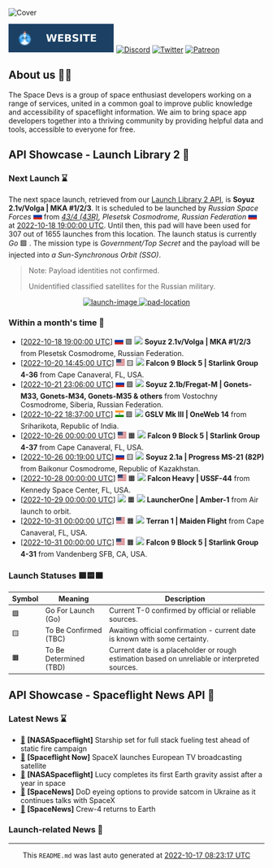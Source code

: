 ![Cover](https://raw.githubusercontent.com/TheSpaceDevs/Tutorials/main/assets/tsd_cover.png)


[![Website](https://raw.githubusercontent.com/TheSpaceDevs/Tutorials/e36b2c250ce7fcd4a801c1ed6cb1f9f9d031696b/assets/badge_tsd_website.svg)](https://thespacedevs.com/)
[![Discord](https://img.shields.io/badge/Discord-%237289DA.svg?style=for-the-badge&logo=discord&logoColor=white)](https://discord.gg/p7ntkNA)
[![Twitter](https://img.shields.io/badge/Twitter-%231DA1F2.svg?style=for-the-badge&logo=Twitter&logoColor=white)](https://twitter.com/TheSpaceDevs)
[![Patreon](https://img.shields.io/badge/Patreon-F96854?style=for-the-badge&logo=patreon&logoColor=white)](https://www.patreon.com/TheSpaceDevs)

## About us 🧑‍🚀
The Space Devs is a group of space enthusiast developers working on a range of
services, united in a common goal to improve public knowledge and accessibility
of spaceflight information. We aim to bring space app developers together into a
thriving community by providing helpful data and tools, accessible to everyone
for free.

## API Showcase - Launch Library 2 🚀

### Next Launch ⌛
The next space launch, retrieved from our
<a href="https://thespacedevs.com/llapi">Launch Library 2 API</a>, is
**Soyuz 2.1v/Volga | MKA #1/2/3**. It is scheduled to be launched by *Russian Space Forces*
<img width="17" src="https://raw.githubusercontent.com/lipis/flag-icons/main/flags/4x3/ru.svg" />
from *<a href="">43/4 (43R)</a>, Plesetsk Cosmodrome, Russian Federation*
<img width="17" src="https://raw.githubusercontent.com/lipis/flag-icons/main/flags/4x3/ru.svg" />
at <a href="https://www.timeanddate.com/worldclock/fixedtime.html?iso=20221018T190000">2022-10-18 19:00:00 UTC</a>.  Until
then, this pad will have been used for 307
out of 1655 launches from this location. The launch status is currently
*Go* 🟩 . The mission type is
*Government/Top Secret* and the payload will be injected
into *a Sun-Synchronous Orbit
(SSO)*.
<br>
<blockquote>
  Note: Payload identities not confirmed.

Unidentified classified satellites for the Russian military.
</blockquote>

<p float="left" align="center">
  <a href="https://en.wikipedia.org/wiki/Soyuz-2-1v" >
    <img alt="launch-image" height="200" src="https://spacelaunchnow-prod-east.nyc3.digitaloceanspaces.com/media/launcher_images/soyuz25202-1v_image_20191122081651.jpg" />
  </a>
  <a href="http://maps.google.com/maps?q=62.929+N,+40.457+E" >
    <img alt="pad-location" height="200" src="https://spacelaunchnow-prod-east.nyc3.digitaloceanspaces.com/media/launch_images/location_6_20200803142434.jpg"  />
  </a>
</p>

### Within a month's time 📅
- \[<a href="https://www.timeanddate.com/worldclock/fixedtime.html?iso=20221018T190000">2022-10-18 19:00:00 UTC</a>\]  <img width="17" src="https://raw.githubusercontent.com/lipis/flag-icons/main/flags/4x3/ru.svg" /> 🟩  <a href="https://www.google.com/calendar/render?action=TEMPLATE&text=Soyuz 2.1v/Volga | MKA #1/2/3&location=Plesetsk Cosmodrome, Russian Federation&dates=20221018T190000Z%2F20221018T210000Z"><img border="0" width="15" src="https://upload.wikimedia.org/wikipedia/commons/a/a5/Google_Calendar_icon_%282020%29.svg"></a> **Soyuz 2.1v/Volga | MKA #1/2/3** from Plesetsk Cosmodrome, Russian Federation.
- \[<a href="https://www.timeanddate.com/worldclock/fixedtime.html?iso=20221020T144500">2022-10-20 14:45:00 UTC</a>\]  <img width="17" src="https://raw.githubusercontent.com/lipis/flag-icons/main/flags/4x3/us.svg" /> 🟨  <a href="https://www.google.com/calendar/render?action=TEMPLATE&text=Falcon 9 Block 5 | Starlink Group 4-36&location=Cape Canaveral, FL, USA&dates=20221020T144500Z%2F20221020T144500Z"><img border="0" width="15" src="https://upload.wikimedia.org/wikipedia/commons/a/a5/Google_Calendar_icon_%282020%29.svg"></a> **Falcon 9 Block 5 | Starlink Group 4-36** from Cape Canaveral, FL, USA.
- \[<a href="https://www.timeanddate.com/worldclock/fixedtime.html?iso=20221021T230600">2022-10-21 23:06:00 UTC</a>\]  <img width="17" src="https://raw.githubusercontent.com/lipis/flag-icons/main/flags/4x3/ru.svg" /> 🟩  <a href="https://www.google.com/calendar/render?action=TEMPLATE&text=Soyuz 2.1b/Fregat-M | Gonets-M33, Gonets-M34, Gonets-M35 &amp; others&location=Vostochny Cosmodrome, Siberia, Russian Federation&dates=20221021T230600Z%2F20221021T230600Z"><img border="0" width="15" src="https://upload.wikimedia.org/wikipedia/commons/a/a5/Google_Calendar_icon_%282020%29.svg"></a> **Soyuz 2.1b/Fregat-M | Gonets-M33, Gonets-M34, Gonets-M35 & others** from Vostochny Cosmodrome, Siberia, Russian Federation.
- \[<a href="https://www.timeanddate.com/worldclock/fixedtime.html?iso=20221022T183700">2022-10-22 18:37:00 UTC</a>\]  <img width="17" src="https://raw.githubusercontent.com/lipis/flag-icons/main/flags/4x3/in.svg" /> 🟩  <a href="https://www.google.com/calendar/render?action=TEMPLATE&text=GSLV Mk III | OneWeb 14&location=Sriharikota, Republic of India&dates=20221022T183700Z%2F20221022T183700Z"><img border="0" width="15" src="https://upload.wikimedia.org/wikipedia/commons/a/a5/Google_Calendar_icon_%282020%29.svg"></a> **GSLV Mk III | OneWeb 14** from Sriharikota, Republic of India.
- \[<a href="https://www.timeanddate.com/worldclock/fixedtime.html?iso=20221026T000000">2022-10-26 00:00:00 UTC</a>\]  <img width="17" src="https://raw.githubusercontent.com/lipis/flag-icons/main/flags/4x3/us.svg" /> 🟧  <a href="https://www.google.com/calendar/render?action=TEMPLATE&text=Falcon 9 Block 5 | Starlink Group 4-37&location=Cape Canaveral, FL, USA&dates=20221026T000000Z%2F20221026T000000Z"><img border="0" width="15" src="https://upload.wikimedia.org/wikipedia/commons/a/a5/Google_Calendar_icon_%282020%29.svg"></a> **Falcon 9 Block 5 | Starlink Group 4-37** from Cape Canaveral, FL, USA.
- \[<a href="https://www.timeanddate.com/worldclock/fixedtime.html?iso=20221026T001900">2022-10-26 00:19:00 UTC</a>\]  <img width="17" src="https://raw.githubusercontent.com/lipis/flag-icons/main/flags/4x3/ru.svg" /> 🟨  <a href="https://www.google.com/calendar/render?action=TEMPLATE&text=Soyuz 2.1a | Progress MS-21 (82P)&location=Baikonur Cosmodrome, Republic of Kazakhstan&dates=20221026T001900Z%2F20221026T001900Z"><img border="0" width="15" src="https://upload.wikimedia.org/wikipedia/commons/a/a5/Google_Calendar_icon_%282020%29.svg"></a> **Soyuz 2.1a | Progress MS-21 (82P)** from Baikonur Cosmodrome, Republic of Kazakhstan.
- \[<a href="https://www.timeanddate.com/worldclock/fixedtime.html?iso=20221028T000000">2022-10-28 00:00:00 UTC</a>\]  <img width="17" src="https://raw.githubusercontent.com/lipis/flag-icons/main/flags/4x3/us.svg" /> 🟧  <a href="https://www.google.com/calendar/render?action=TEMPLATE&text=Falcon Heavy | USSF-44&location=Kennedy Space Center, FL, USA&dates=20221028T000000Z%2F20221028T000000Z"><img border="0" width="15" src="https://upload.wikimedia.org/wikipedia/commons/a/a5/Google_Calendar_icon_%282020%29.svg"></a> **Falcon Heavy | USSF-44** from Kennedy Space Center, FL, USA.
- \[<a href="https://www.timeanddate.com/worldclock/fixedtime.html?iso=20221029T000000">2022-10-29 00:00:00 UTC</a>\]  <img width="17" src="https://upload.wikimedia.org/wikipedia/commons/e/ef/International_Flag_of_Planet_Earth.svg" /> 🟧  <a href="https://www.google.com/calendar/render?action=TEMPLATE&text=LauncherOne | Amber-1&location=Air launch to orbit&dates=20221029T000000Z%2F20221029T000000Z"><img border="0" width="15" src="https://upload.wikimedia.org/wikipedia/commons/a/a5/Google_Calendar_icon_%282020%29.svg"></a> **LauncherOne | Amber-1** from Air launch to orbit.
- \[<a href="https://www.timeanddate.com/worldclock/fixedtime.html?iso=20221031T000000">2022-10-31 00:00:00 UTC</a>\]  <img width="17" src="https://raw.githubusercontent.com/lipis/flag-icons/main/flags/4x3/us.svg" /> 🟧  <a href="https://www.google.com/calendar/render?action=TEMPLATE&text=Terran 1 | Maiden Flight&location=Cape Canaveral, FL, USA&dates=20221031T000000Z%2F20221031T000000Z"><img border="0" width="15" src="https://upload.wikimedia.org/wikipedia/commons/a/a5/Google_Calendar_icon_%282020%29.svg"></a> **Terran 1 | Maiden Flight** from Cape Canaveral, FL, USA.
- \[<a href="https://www.timeanddate.com/worldclock/fixedtime.html?iso=20221031T000000">2022-10-31 00:00:00 UTC</a>\]  <img width="17" src="https://raw.githubusercontent.com/lipis/flag-icons/main/flags/4x3/us.svg" /> 🟧  <a href="https://www.google.com/calendar/render?action=TEMPLATE&text=Falcon 9 Block 5 | Starlink Group 4-31&location=Vandenberg SFB, CA, USA&dates=20221031T000000Z%2F20221031T000000Z"><img border="0" width="15" src="https://upload.wikimedia.org/wikipedia/commons/a/a5/Google_Calendar_icon_%282020%29.svg"></a> **Falcon 9 Block 5 | Starlink Group 4-31** from Vandenberg SFB, CA, USA.


### Launch Statuses 🟩🟨🟧
<p align="center">
    <table class="tg">
    <thead>
      <tr>
        <th class="tg-0pky">Symbol</th>
        <th class="tg-0pky">Meaning</th>
        <th class="tg-0pky">Description</th>
      </tr>
    </thead>
    <tbody>
      <tr>
        <td class="tg-0pky">🟩</td>
        <td class="tg-0pky">Go For Launch (Go)</td>
        <td class="tg-0pky">Current T-0 confirmed by official or reliable sources.</td>
      </tr>
      <tr>
        <td class="tg-0pky">🟨</td>
        <td class="tg-0pky">To Be Confirmed (TBC)</td>
        <td class="tg-0pky">Awaiting official confirmation - current date is known with some certainty.</td>
      </tr>
      <tr>
        <td class="tg-0pky">🟧</td>
        <td class="tg-0pky">To Be Determined (TBD)</td>
        <td class="tg-0pky">Current date is a placeholder or rough estimation based on unreliable or interpreted sources.</td>
      </tr>
    </tbody>
    </table>
</p>

## API Showcase - Spaceflight News API 📰

### Latest News ⌛
- <a href="https://www.nasaspaceflight.com/2022/10/starship-update-oct-2022/" >🔗</a> **[NASASpaceflight]** Starship set for full stack fueling test ahead of static fire campaign
- <a href="https://spaceflightnow.com/2022/10/15/spacex-launches-european-tv-broadcasting-satellite/" >🔗</a> **[Spaceflight Now]** SpaceX launches European TV broadcasting satellite
- <a href="https://www.nasaspaceflight.com/2022/10/lucy-first-earth-flyby/" >🔗</a> **[NASASpaceflight]** Lucy completes its first Earth gravity assist after a year in space
- <a href="https://spacenews.com/dod-eyeing-options-to-provide-satcom-in-ukraine-as-it-continues-talks-with-spacex/" >🔗</a> **[SpaceNews]** DoD eyeing options to provide satcom in Ukraine as it continues talks with SpaceX
- <a href="https://spacenews.com/crew-4-returns-to-earth/" >🔗</a> **[SpaceNews]** Crew-4 returns to Earth


### Launch-related News 🚀



<hr>
  <div align="center">
  This <code>README.md</code> was last auto generated at <a href="https://www.timeanddate.com/worldclock/fixedtime.html?iso=20221017T082317">2022-10-17 08:23:17 UTC</a>
  <br>
  <!-- <a href="https://medium.com/@g.h.garrett" target="_blank">Learn to add space launches to your profile here!</a> -->
</div>